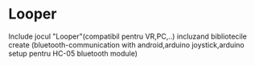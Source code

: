 # Looper
Include jocul "Looper"(compatibil pentru VR,PC,..) incluzand bibliotecile create (bluetooth-communication with android,arduino joystick,arduino setup pentru HC-05 bluetooth module)
